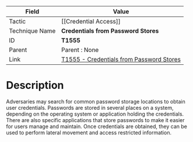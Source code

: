 
|Field|Value|
|---|---|
|Tactic|[[Credential Access]]|
|Technique Name|**Credentials from Password Stores**|
|ID|**T1555**|
|Parent|Parent : None|
|Link|[T1555 - Credentials from Password Stores](https://attack.mitre.org/techniques/T1555)|

# Description

Adversaries may search for common password storage locations to obtain user credentials. Passwords are stored in several places on a system, depending on the operating system or application holding the credentials. There are also specific applications that store passwords to make it easier for users manage and maintain. Once credentials are obtained, they can be used to perform lateral movement and access restricted information.
